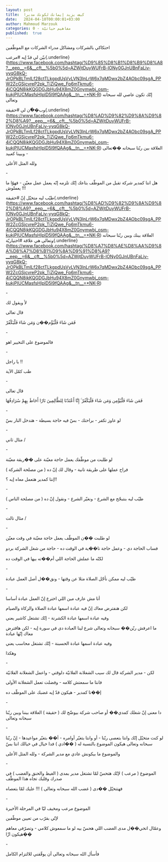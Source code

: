 ```yaml
---
layout: post
title:  كيف يزيد إيمانك لكونك مديرا
date:   2024-04-10T00:00:01+03:00
author: Mahmoud Marzouk
categories: 0 - مفاهيم حياتيّة
published:  true
---
```

احتكاكي بالشركات ومشاكل مدراء الشركات مع الموظّفين

بيّن لي قدّ إيه
\#مرعب{.underline}(https://www.facebook.com/hashtag/%D9%85%D8%B1%D8%B9%D8%A8?__eep__=6&__cft__%5b0%5d=AZWjtDuyWUFrB-lONy0GJnUBnFaLiv-yyqG8kQ-JrOPkBLTmILf28ctTLkgpdUsVvLVN3lnLrW6x7qMDwx2bZ4AObc09sgA_PPW2ZcGSjcvreP2pk_TiZiQwe_Fp6mTkmu6-4iCQQN8jkKQGDGJbHu94X8mZ0Gnymwbj_osm-kukjPIUCMasfsHIplD5l9fQAAg&__tn__=*NK-R)
إنّك تكون عاصي لله سبحانه وتعالى

وب��ّن لي
\#حقيقة{.underline}(https://www.facebook.com/hashtag/%D8%AD%D9%82%D9%8A%D9%82%D8%A9?__eep__=6&__cft__%5b0%5d=AZWjtDuyWUFrB-lONy0GJnUBnFaLiv-yyqG8kQ-JrOPkBLTmILf28ctTLkgpdUsVvLVN3lnLrW6x7qMDwx2bZ4AObc09sgA_PPW2ZcGSjcvreP2pk_TiZiQwe_Fp6mTkmu6-4iCQQN8jkKQGDGJbHu94X8mZ0Gnymwbj_osm-kukjPIUCMasfsHIplD5l9fQAAg&__tn__=*NK-R)
العلاقة بين ربّنا سبحانه ��تعالى - وبيينا كعبيد

ولله المثل الأعلى

\-

هل انتا كمدير شركة تقبل من الموظّف بتاعك إنّك تلزمه إنّه يعمل عمل معيّن -
فهوّا ما يعملوش !!!

طيّب ليه متخيّل إنّ
\#حقيقة{.underline}(https://www.facebook.com/hashtag/%D8%AD%D9%82%D9%8A%D9%82%D8%A9?__eep__=6&__cft__%5b0%5d=AZWjtDuyWUFrB-lONy0GJnUBnFaLiv-yyqG8kQ-JrOPkBLTmILf28ctTLkgpdUsVvLVN3lnLrW6x7qMDwx2bZ4AObc09sgA_PPW2ZcGSjcvreP2pk_TiZiQwe_Fp6mTkmu6-4iCQQN8jkKQGDGJbHu94X8mZ0Gnymwbj_osm-kukjPIUCMasfsHIplD5l9fQAAg&__tn__=*NK-R)
العلاقة بينك وبين ربّنا سبحانه وتعالى هي علاقة
\#اختياريّة{.underline}(https://www.facebook.com/hashtag/%D8%A7%D8%AE%D8%AA%D9%8A%D8%A7%D8%B1%D9%8A%D9%91%D8%A9?__eep__=6&__cft__%5b0%5d=AZWjtDuyWUFrB-lONy0GJnUBnFaLiv-yyqG8kQ-JrOPkBLTmILf28ctTLkgpdUsVvLVN3lnLrW6x7qMDwx2bZ4AObc09sgA_PPW2ZcGSjcvreP2pk_TiZiQwe_Fp6mTkmu6-4iCQQN8jkKQGDGJbHu94X8mZ0Gnymwbj_osm-kukjPIUCMasfsHIplD5l9fQAAg&__tn__=*NK-R)

\-

لأ ويقول لك

قال تعالى

فَمَن شَاءَ فَلْيُؤْم��ن وَمَن شَاءَ فَلْيَكْفُرْ

\-

فالموضوع على التخيير اهو

\-

يا راجل !!

طب كمّل الآية

\-

قال تعالى

فَمَن شَاءَ فَلْيُؤْمِن وَمَن شَاءَ فَلْيَكْفُرْ ۚ إِنَّا أَعْتَدْنَا لِلظَّالِمِينَ نَارًا أَحَاطَ بِهِمْ
سُرَادِقُهَا

\-

لو عاوز تكفر - براحتك - بسّ فيه حاجة بسيطة - هتدخل النار بسّ

\-

مثال ثاني /

\-

لو طلبت من موظّفك يعمل حاجة معيّنة على ��ريقة معيّنة

فراح عملها على طريقة تانية - وقال لك إنّ ده ( من مصلحة
الشركة )

إنتا كمدير هتعمل معاه إيه ؟!!

\-

طيّب ليه بنتبجّح مع الشرع - ونغيّر الشرع - ونقول إنّ ده ( من مصلحة
الناس )

\-

مثال تالت /

\-

لو طلبت ��ن الموظّف يعمل حاجة معيّنة في وقت معيّن

فساب الحاجة دي - وعمل حاجة تا��ية في الوقت ده - حاجة من شغل الشركة
بردو

لكنّه ما عملش الحاجة اللي أم��ته بيها في الوقت ده

\-

طيّب ليه ممكن نأجّل الصلاة مثلا عن وقتها - ونق��ل أصل العمل
عبادة

\-

أنا مش عارف مين اللي اخترع إنّ العمل عبادة أساسا

لكن هنفترض معاك إنّ فيه عبادة اسمها عبادة الصلاة والزكاة
والصيام

وفيه عبادة اسمها عبادة الكشرنة - إنّك تشتغل كاشير يعني

ما اعرفش ربّن�� سبحانه وتعالى شرع لينا العبادة دي في سورة إيه - لكن
هافترض معاك إنّها عبادة

وفيه عبادة اسمها عبادة الحسبنة - إنّك تشتغل محاسب يعني

وهكذا

\-

لكن - مدير الشركة قال لك سيب الشغلانة الفلانيّة دلوقتي - واعمل الشغلانة
الفلانيّة

فانتا ما سمعتش كلامه - وفضلت تعمل الشغلانة الأولى

إ��تا كمدير - هيكون قدّ إيه غضبك على الموظّف ده

\-

دا معنى إنّ شغلك كمدي�� أو صاحب شركة بيوضّح لك ( حقيقة ) العلاقة بيننا
وبين ربّنا سبحانه وتعالى

\-

لو كنت متخيّل إنّك وانتا بتعصى ربّنا - أو وانتا بتغيّر أوامره - أ�� بتغيّر
مواعيدها - إنّ ربّنا سبحانه وتعالى هيكون الموضوع بالنسبة له ( ��ادي ) فدا
خيال في خيالك انتا بسّ

والموضوع ما بيكونش عادي مع مدير الشركة - ولله المثل الأعلى

\-

الموضوع ( مرعب ) لإنّك هتحسّ لمّا تشتغل مدير بمدى ( الغيظ والحنق والغضب )
في صدرك وقلبك تجاه هذا الموظّف

فهتتخيّل ��دى ( غضب الله سبحانه وتعالى ) !!! عليك لمّا بتعصاه

\-

الموضوع مرعب ومخيف ليّا في المرحلة الأخيرة

لإنّي بقرّب من تعيين موظّفين

وعمّال اتخي��ل مدى الغضب اللي هحسّ بيه لو ما سمعوش كلامي - وتصرّفي معاهم
هيكون ازّا��

\-

فأسأل الله سبحانه وتعالى أن يوفّقني للالتزام الكامل
